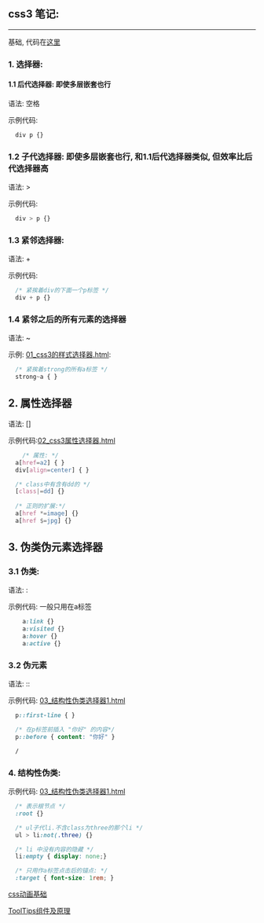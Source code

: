 ## css3 笔记:
---
基础, 代码在[这里](https://github.com/ys558/css-demo/tree/master/01_base)

### 1. 选择器:
#### 1.1 后代选择器: 即使多层嵌套也行
语法: 空格

示例代码:
```css
  div p {}
```

### 1.2 子代选择器: 即使多层嵌套也行, 和1.1后代选择器类似, 但效率比后代选择器高
语法: >

示例代码:
```css
  div > p {}
``` 

### 1.3 紧邻选择器:
语法: +

示例代码: 
```css
  /* 紧挨着div的下面一个p标签 */
  div + p {}
```

### 1.4 紧邻之后的所有元素的选择器
语法: ~

示例: [01_css3的样式选择器.html](./01_css3的样式选择器.html): 
```css
  /* 紧挨着strong的所有a标签 */
  strong~a { }
```
## 2. 属性选择器
语法: []

示例代码:[02_css3属性选择器.html](./02_css3属性选择器.html)
```css
	/* 属性: */
  a[href=a2] { }
  div[align=center] { }

  /* class中有含有dd的 */
  [class|=dd] {}
  
  /* 正则的扩展:*/
  a[href *=image] {}
  a[href $=jpg] {}
```

## 3. 伪类伪元素选择器
### 3.1 伪类:
语法: :

示例代码: 一般只用在a标签
```css 
	a:link {}
	a:visited {}
	a:hover {}
	a:active {}
```

### 3.2 伪元素
语法: ::

示例代码: [03_结构性伪类选择器1.html](./03_结构性伪类选择器1.html)
```css
  p::first-line { }

  /* 在p标签前插入 "你好" 的内容*/
  p::before { content: "你好" }

  /
```

### 4. 结构性伪类:

示例代码: [03_结构性伪类选择器1.html](./03_结构性伪类选择器1.html)
```css
  /* 表示根节点 */
  :root {}

  /* ul子代li.不含class为three的那个li */
  ul > li:not(.three) {}

  /* li 中没有内容的隐藏 */
  li:empty { display: none;}

  /* 只用作a标签点击后的锚点: */
  :target { font-size: 1rem; }
```

[css动画基础](https://github.com/ys558/css-demo/tree/master/02_css_animation_base)

[ToolTips组件及原理](https://github.com/ys558/css-demo/blob/master/03_Component_demo/tooltips.html)